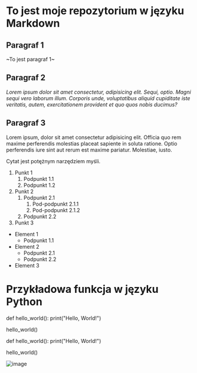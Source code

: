 # To jest moje repozytorium w języku Markdown

## Paragraf 1
~To jest paragraf 1~

## Paragraf 2
*Lorem ipsum dolor sit amet consectetur, adipisicing elit. Sequi, optio. Magni sequi vero laborum illum. Corporis unde, voluptatibus aliquid cupiditate iste veritatis, autem, exercitationem provident et quo quos nobis ducimus?*

## Paragraf 3
Lorem ipsum, dolor sit amet consectetur adipisicing elit. Officia quo rem maxime perferendis molestias placeat sapiente in soluta ratione. Optio perferendis iure sint aut rerum est maxime pariatur. Molestiae, iusto.

Cytat jest potężnym narzędziem myśli.


1. Punkt 1
   1. Podpunkt 1.1
   2. Podpunkt 1.2
2. Punkt 2
   1. Podpunkt 2.1
      1. Pod-podpunkt 2.1.1
      2. Pod-podpunkt 2.1.2
   2. Podpunkt 2.2
3. Punkt 3

- Element 1
  - Podpunkt 1.1
- Element 2
  - Podpunkt 2.1
  - Podpunkt 2.2
- Element 3

# Przykładowa funkcja w języku Python
def hello_world():
    print("Hello, World!")

hello_world()

def hello_world():
    print("Hello, World!")

hello_world()

![image](https://github.com/BartoszKoczara/Stepik/assets/158192607/774c6214-2d2a-4990-8282-cbd2c57a53d0)
